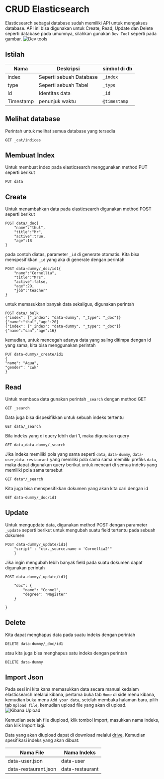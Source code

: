 # CRUD Elasticsearch
Elasticsearch sebagai database sudah memiliki API untuk mengakses database. API ini bisa digunakan untuk Create, Read, Update dan Delete seperti database pada umumnya, silahkan gunakan `Dev Tool` seperti pada gambar.
![Dev tools](https://drive.bssn.go.id/apps/files_sharing/publicpreview/Pc73kGpLY3C7WEq?fileId=2213238&file=/dev_tools.png&x=1536&y=864&a=true)

## Istilah
| Nama | Deskripsi | simbol di db |
| --- | --- | --- |
| index | Seperti sebuah Database | `_index`|
| type | Seperti sebuah Tabel | `_type` |
| id | Identitas data | `_id` |
| Timestamp | penunjuk waktu | `@timestamp` |

## Melihat database
Perintah untuk melihat semua database yang tersedia 

    GET _cat/indices

## Membuat Index
Untuk membuat index pada elasticsearch menggunakan method PUT seperti berikut

    PUT data

## Create
Untuk menambahkan data pada elasticsearch digunakan method POST seperti berikut

    POST data/_doc{
        "name":"thul",
        "title":"Mr",
        "active":true,
        "age":18
    }

pada contoh diatas, parameter `_id` di generate otomatis. Kita bisa menspesifikkan `_id` yang aka di generate dengan perintah

    POST data-dummy/_doc/id1{
        "name":"Cornellia",
        "title":"Mrs",
        "active":false,
        "age":29,
        "job":"teacher"
    }

untuk memasukkan banyak data sekaligus, digunakan perintah

    POST data/_bulk
    {"index": {"_index": "data-dummy", "_type": "_doc"}}
    {"name":"thul","age":20}
    {"index": {"_index": "data-dummy", "_type": "_doc"}}
    {"name":"san","age":16}

kemudian, untuk mencegah adanya data yang saling ditimpa dengan id yang sama, kita bisa menggunakan perintah

    PUT data-dummy/_create/id1
    {
    "name": "Aqua",
    "gender": "cwk"
    }

## Read
Untuk membaca data gunakan perintah `_search` dengan method GET

    GET _search

Data juga bisa dispesifikkan untuk sebuah indeks tertentu

    GET data/_search

Bila indeks yang di query lebih dari 1, maka digunakan query

    GET data,data-dummy/_search

Jika indeks memiliki pola yang sama seperti `data`, `data-dummy`, `data-user`,`data-restaurant` yang memiliki pola sama sama memiliki prefiks `data`, maka dapat digunakan query berikut untuk mencari di semua indeks yang memiliki pola sama tersebut

    GET data*/_search

Kita juga bisa menspesifikkan dokumen yang akan kita cari dengan id

    GET data-dummy/_doc/id1


## Update
Untuk mengupdate data, digunakan method POST dengan parameter `_update` seperti berikut untuk mengubah suatu field tertentu pada sebuah dokumen

    POST data-dummy/_update/id1{
        "script" : "ctx._source.name = 'Cornellia2'"
        }

Jika ingin mengubah lebih banyak field pada suatu dokumen dapat digunakan perintah

    POST data-dummy/_update/id1{

        "doc": {
            "name": "Connel",
            "degree": "Magister"
        }

    }

## Delete
Kita dapat menghapus data pada suatu indeks dengan perintah

    DELETE data-dummy/_doc/id1

atau kita juga bisa menghapus satu indeks dengan perintah

    DELETE data-dummy


## Import Json
Pada sesi ini kita kana memasukkan data secara manual kedalam elasticsearch melalui kibana, pertama buka tab `Home` di side menu kibana, kemudian buka menu `Add your data`, setelah membuka halaman baru, pilih tab `Upload file`, kemudian upload file yang akan di upload.
![Kibana Upload](https://drive.bssn.go.id/apps/files_sharing/publicpreview/Pc73kGpLY3C7WEq?fileId=2213976&file=/upload_kibana.png&x=1536&y=864&a=true)

Kemudian setelah file diupload, klik tombol Import, masukkan nama indeks, dan klik Import lagi. 

Data yang akan diupload dapat di download melalui [drive](https://drive.bssn.go.id/s/tqjTj2pbgiTcDrd). Kemudian spesifikasi indeks yang akan dibuat:

| Nama File | Nama Indeks |
| --- | --- |
| data-user.json | data-user |
| data-restaurant.json | data-restaurant |
